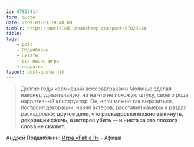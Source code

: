 ```yaml
---
id: 67823814
form: quote
date: 2009-01-01 19:48:00
tumblr: https://untitled.urbansheep.com/post/67823814
title: 
tags:
    - post
    - Подшибякин
    - цитаты
    - вся жизнь игра
    - нарратив
layout: post-quote.njk
---
```


<blockquote>
Долгие годы кормивший всех завтраками Молинье сделал наконец удивительную, ни на что не похожую штуку, своего рода нарративный конструктор. Он, если можно так выразиться, построил декорации, нанял актеров, расставил камеры и раздал раскадровки; <strong style="font-size:1.4.em;">другое дело, что раскадровки можно выкинуть, декорации сжечь, а актеров убить&nbsp;— и никто за это плохого слова не скажет.</strong>
</blockquote>

Андрей Подшибякин: <a href="http://www.afisha.ru/personalpage/191885/review/252044/">Игра «Fable II»</a> - Афиша

